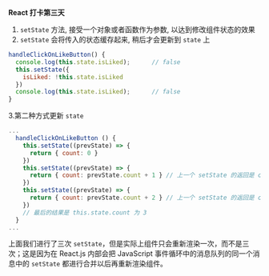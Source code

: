 **React 打卡第三天**
1. `setState` 方法, 接受一个对象或者函数作为参数, 以达到修改组件状态的效果
2. `setState` 会将传入的状态缓存起来, 稍后才会更新到 `state` 上

```js
handleClickOnLikeButton() {
  console.log(this.state.isLiked);		// false
  this.setState({
    isLiked: !this.state.isLiked
  })
  console.log(this.state.isLiked); 		// false
}
```

3.第二种方式更新 `state`

```jsx
...
  handleClickOnLikeButton () {
    this.setState((prevState) => {
      return { count: 0 }
    })
    this.setState((prevState) => {
      return { count: prevState.count + 1 } // 上一个 setState 的返回是 count 为 0，当前返回 1
    })
    this.setState((prevState) => {
      return { count: prevState.count + 2 } // 上一个 setState 的返回是 count 为 1，当前返回 3
    })
    // 最后的结果是 this.state.count 为 3
  }
...
```

上面我们进行了三次 `setState`，但是实际上组件只会重新渲染一次，而不是三次；这是因为在 React.js 内部会把 JavaScript 事件循环中的消息队列的同一个消息中的 `setState` 都进行合并以后再重新渲染组件。

